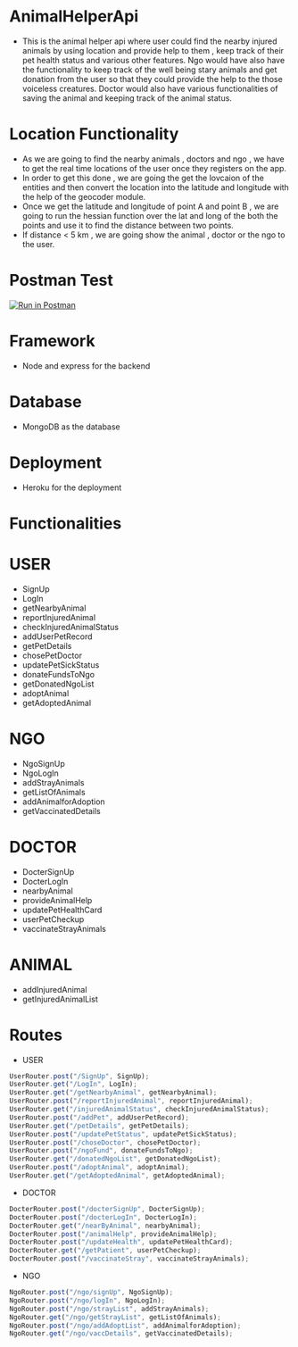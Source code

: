 # AnimalHelperApi
- This is the animal helper api where user could find the nearby injured animals by using location and provide help to them , keep track of their pet health status and various other features. Ngo would have also have the functionality to keep track of the well being stary animals and get donation from the user so that they could provide the help to the those voiceless creatures. Doctor would also have various functionalities of saving the animal and keeping track of the animal status.

# Location Functionality
- As we are going to find the nearby animals , doctors and ngo , we have to get the real time locations of the user once they registers on the app.
- In order to get this done , we are going the get the lovcaion of the entities and then convert the location into the latitude and longitude with the help of the geocoder module.
- Once we get the latitude and longitude of point A and point B , we are going to run the hessian function over the lat and long of the both the points and use it to find the distance between two points.
- If distance < 5 km , we are going show the animal , doctor or the ngo to the user.

# Postman Test 
[![Run in Postman](https://run.pstmn.io/button.svg)](https://app.getpostman.com/run-collection/24017825-a959f473-483a-4ddd-bfac-094d0297720e?action=collection%2Ffork&collection-url=entityId%3D24017825-a959f473-483a-4ddd-bfac-094d0297720e%26entityType%3Dcollection%26workspaceId%3Df2b12af0-a49e-4840-9374-8ddb87c32cc7)

# Framework
  - Node and express for the backend
# Database
  - MongoDB as the database
# Deployment 
  - Heroku for the deployment

# Functionalities 
  # USER 

- SignUp
- LogIn
- getNearbyAnimal
- reportInjuredAnimal
- checkInjuredAnimalStatus
- addUserPetRecord
- getPetDetails
- chosePetDoctor
- updatePetSickStatus
- donateFundsToNgo
- getDonatedNgoList
- adoptAnimal
- getAdoptedAnimal

# NGO 

- NgoSignUp
- NgoLogIn
- addStrayAnimals
- getListOfAnimals
- addAnimalforAdoption
- getVaccinatedDetails

# DOCTOR 

- DocterSignUp
- DocterLogIn
- nearbyAnimal
- provideAnimalHelp
- updatePetHealthCard
- userPetCheckup
- vaccinateStrayAnimals

# ANIMAL 

- addInjuredAnimal
- getInjuredAnimalList

# Routes 
 - USER 
``` javascript
UserRouter.post("/SignUp", SignUp);
UserRouter.get("/LogIn", LogIn);
UserRouter.get("/getNearbyAnimal", getNearbyAnimal);
UserRouter.post("/reportInjuredAnimal", reportInjuredAnimal);
UserRouter.get("/injuredAnimalStatus", checkInjuredAnimalStatus);
UserRouter.post("/addPet", addUserPetRecord);
UserRouter.get("/petDetails", getPetDetails);
UserRouter.post("/updatePetStatus", updatePetSickStatus);
UserRouter.post("/choseDoctor", chosePetDoctor);
UserRouter.post("/ngoFund", donateFundsToNgo);
UserRouter.get("/donatedNgoList", getDonatedNgoList);
UserRouter.post("/adoptAnimal", adoptAnimal);
UserRouter.get("/getAdoptedAnimal", getAdoptedAnimal);

```
 - DOCTOR
  ``` javascript
DocterRouter.post("/docterSignUp", DocterSignUp);
DocterRouter.post("/docterLogIn", DocterLogIn);
DocterRouter.get("/nearByAnimal", nearbyAnimal);
DocterRouter.post("/animalHelp", provideAnimalHelp);
DocterRouter.post("/updateHealth", updatePetHealthCard);
DocterRouter.get("/getPatient", userPetCheckup);
DocterRouter.post("/vaccinateStray", vaccinateStrayAnimals);
  ```
 - NGO
 ``` javascript
 NgoRouter.post("/ngo/signUp", NgoSignUp);
NgoRouter.post("/ngo/logIn", NgoLogIn);
NgoRouter.post("/ngo/strayList", addStrayAnimals);
NgoRouter.get("/ngo/getStrayList", getListOfAnimals);
NgoRouter.post("/ngo/addAdoptList", addAnimalforAdoption);
NgoRouter.get("/ngo/vaccDetails", getVaccinatedDetails);
 ```
